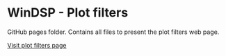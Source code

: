 # WinDSP - Plot filters
GitHub pages folder. Contains all files to present the plot filters web page.

 [Visit plot filters page](https://andreasarvidsson.github.io/WinDSP)